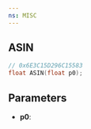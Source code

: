 ```yaml
---
ns: MISC
---
```

## ASIN

```c
// 0x6E3C15D296C15583
float ASIN(float p0);
```

## Parameters
* **p0**:
